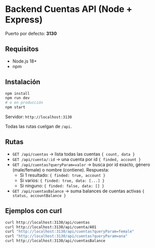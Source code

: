 # Backend Cuentas API (Node + Express)

Puerto por defecto: **3130**

## Requisitos
- Node.js 18+
- npm

## Instalación
```bash
npm install
npm run dev
# o en producción
npm start
```

Servidor: `http://localhost:3130`

Todas las rutas cuelgan de `/api`.

## Rutas
- `GET /api/cuentas` → lista todas las cuentas `{ count, data }`
- `GET /api/cuenta/:id` → una cuenta por id `{ finded, account }`
- `GET /api/cuentas?queryParam=valor` → busca por id exacto, género (male/female) o nombre (contiene). Respuesta:
  - Si 1 resultado: `{ finded: true, account }`
  - Si varios: `{ finded: true, data: [...] }`
  - Si ninguno: `{ finded: false, data: [] }`
- `GET /api/cuentasBalance` → suma balances de cuentas activas `{ status, accountBalance }`

## Ejemplos con curl
```bash
curl http://localhost:3130/api/cuentas
curl http://localhost:3130/api/cuenta/A01
curl "http://localhost:3130/api/cuentas?queryParam=female"
curl "http://localhost:3130/api/cuentas?queryParam=ana"
curl http://localhost:3130/api/cuentasBalance
```
